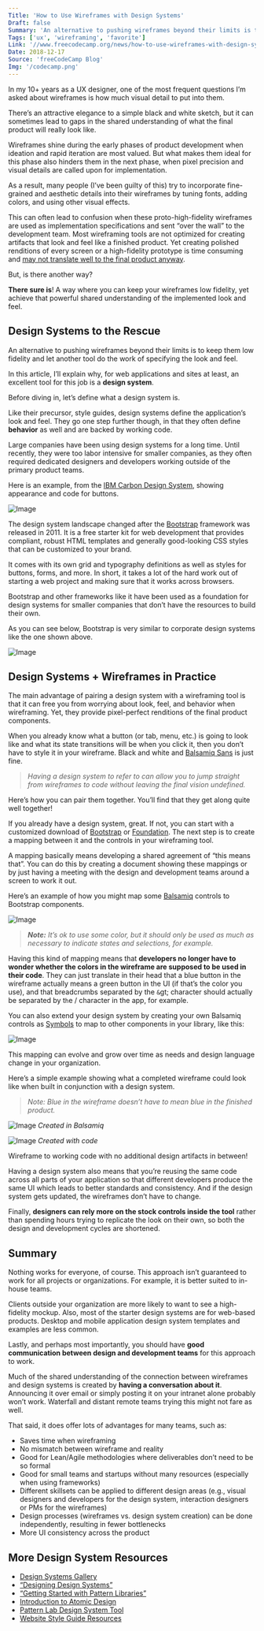 ```yaml
---
Title: 'How to Use Wireframes with Design Systems'
Draft: false
Summary: 'An alternative to pushing wireframes beyond their limits is to keep them low fidelity and let another tool do the work of specifying the look and feel.'
Tags: ['ux', 'wireframing', 'favorite']
Link: '//www.freecodecamp.org/news/how-to-use-wireframes-with-design-systems-46f3040829b6/'
Date: 2018-12-17
Source: 'freeCodeCamp Blog'
Img: '/codecamp.png'
---
```


In my 10+ years as a UX designer, one of the most frequent questions I’m asked about wireframes is how much visual detail to put into them.

There’s an attractive elegance to a simple black and white sketch, but it can sometimes lead to gaps in the shared understanding of what the final product will really look like.

Wireframes shine during the early phases of product development when ideation and rapid iteration are most valued. But what makes them ideal for this phase also hinders them in the next phase, when pixel precision and visual details are called upon for implementation.

As a result, many people (I’ve been guilty of this) try to incorporate fine-grained and aesthetic details into their wireframes by tuning fonts, adding colors, and using other visual effects.

This can often lead to confusion when these proto-high-fidelity wireframes are used as implementation specifications and sent “over the wall” to the development team. Most wireframing tools are not optimized for creating artifacts that look and feel like a finished product. Yet creating polished renditions of every screen or a high-fidelity prototype is time consuming and [may not translate well to the final product anyway](https://blog.teamtreehouse.com/rapidly-prototype-websites).

But, is there another way?

**There sure is**! A way where you can keep your wireframes low fidelity, yet achieve that powerful shared understanding of the implemented look and feel.

## Design Systems to the Rescue

An alternative to pushing wireframes beyond their limits is to keep them low fidelity and let another tool do the work of specifying the look and feel.

In this article, I’ll explain why, for web applications and sites at least, an excellent tool for this job is a **design system**.

Before diving in, let’s define what a design system is.

Like their precursor, style guides, design systems define the application’s look and feel. They go one step further though, in that they often define **behavior** as well and are backed by working code.

Large companies have been using design systems for a long time. Until recently, they were too labor intensive for smaller companies, as they often required dedicated designers and developers working outside of the primary product teams.

Here is an example, from the [IBM Carbon Design System](https://www.carbondesignsystem.com), showing appearance and code for buttons.

![Image](/Dy85oSgyI4dmDfnQAxbaHCZgDf1mgSOSC4fu.png)

The design system landscape changed after the [Bootstrap](https://getbootstrap.com/) framework was released in 2011. It is a free starter kit for web development that provides compliant, robust HTML templates and generally good-looking CSS styles that can be customized to your brand.

It comes with its own grid and typography definitions as well as styles for buttons, forms, and more. In short, it takes a lot of the hard work out of starting a web project and making sure that it works across browsers.

Bootstrap and other frameworks like it have been used as a foundation for design systems for smaller companies that don’t have the resources to build their own.

As you can see below, Bootstrap is very similar to corporate design systems like the one shown above.

![Image](/iXL3oSzH7bcl5cyVfkIKyGwKG3duYSHVMEKn.png)

## Design Systems + Wireframes in Practice

The main advantage of pairing a design system with a wireframing tool is that it can free you from worrying about look, feel, and behavior when wireframing. Yet, they provide pixel-perfect renditions of the final product components.

When you already know what a button (or tab, menu, etc.) is going to look like and what its state transitions will be when you click it, then you don’t have to style it in your wireframe. Black and white and [Balsamiq Sans](http://balsamiq.com/products/mockups/font/) is just fine.

> _Having a design system to refer to can allow you to jump straight from wireframes to code without leaving the final vision undefined._

Here’s how you can pair them together. You’ll find that they get along quite well together!

If you already have a design system, great. If not, you can start with a customized download of [Bootstrap](https://getbootstrap.com/) or [Foundation](https://get.foundation). The next step is to create a mapping between it and the controls in your wireframing tool.

A mapping basically means developing a shared agreement of “this means that”. You can do this by creating a document showing these mappings or by just having a meeting with the design and development teams around a screen to work it out.

Here’s an example of how you might map some [Balsamiq](https://balsamiq.com) controls to Bootstrap components.

![Image](/5-jQm4qhKNfVlQHNjMfmrj7lztq1qq5g4U5z.png)

> **_Note:_** _It’s ok to use some color, but it should only be used as much as necessary to indicate states and selections, for example._

Having this kind of mapping means that **developers no longer have to wonder whether the colors in the wireframe are supposed to be used in their code**. They can just translate in their head that a blue button in the wireframe actually means a green button in the UI (if that’s the color you use), and that breadcrumbs separated by the `&`gt; character should actually be separated by t`h`e / character in the app, for example.

You can also extend your design system by creating your own Balsamiq controls as [Symbols](https://docs.balsamiq.com/desktop/symbols/) to map to other components in your library, like this:

![Image](/C1NnmuTJ85ig6LUsmdiItM2ujt7SrqnBgIqs.png)

This mapping can evolve and grow over time as needs and design language change in your organization.

Here’s a simple example showing what a completed wireframe could look like when built in conjunction with a design system.

> _Note: Blue in the wireframe doesn’t have to mean blue in the finished product._

![Image](/c9J061zS0hvTuedNOF6BW1I4BzgrHEAjWVYl.png) _Created in Balsamiq_

![Image](/NXKeYs7lM8jkV2Arf5x6ewTbt4y2rVazGyMn.png) _Created with code_

Wireframe to working code with no additional design artifacts in between!

Having a design system also means that you’re reusing the same code across all parts of your application so that different developers produce the same UI which leads to better standards and consistency. And if the design system gets updated, the wireframes don’t have to change.

Finally, **designers can rely more on the stock controls inside the tool** rather than spending hours trying to replicate the look on their own, so both the design and development cycles are shortened.

## Summary

Nothing works for everyone, of course. This approach isn’t guaranteed to work for all projects or organizations. For example, it is better suited to in-house teams.

Clients outside your organization are more likely to want to see a high-fidelity mockup. Also, most of the starter design systems are for web-based products. Desktop and mobile application design system templates and examples are less common.

Lastly, and perhaps most importantly, you should have **good communication between design and development teams** for this approach to work.

Much of the shared understanding of the connection between wireframes and design systems is created by **having a conversation about it**. Announcing it over email or simply posting it on your intranet alone probably won’t work. Waterfall and distant remote teams trying this might not fare as well.

That said, it does offer lots of advantages for many teams, such as:

*   Saves time when wireframing
*   No mismatch between wireframe and reality
*   Good for Lean/Agile methodologies where deliverables don’t need to be so formal
*   Good for small teams and startups without many resources (especially when using frameworks)
*   Different skillsets can be applied to different design areas (e.g., visual designers and developers for the design system, interaction designers or PMs for the wireframes)
*   Design processes (wireframes vs. design system creation) can be done independently, resulting in fewer bottlenecks
*   More UI consistency across the product

## More Design System Resources

*   [Design Systems Gallery](https://designsystemsrepo.com/design-systems/)
*   [“Designing Design Systems”](https://clearleft.com/posts/designing-design-systems)
*   [“Getting Started with Pattern Libraries”](https://alistapart.com/blog/post/getting-started-with-pattern-libraries)
*   [Introduction to Atomic Design](http://atomicdesign.bradfrost.com/chapter-1/)
*   [Pattern Lab Design System Tool](https://patternlab.io)
*   [Website Style Guide Resources](http://styleguides.io/)
